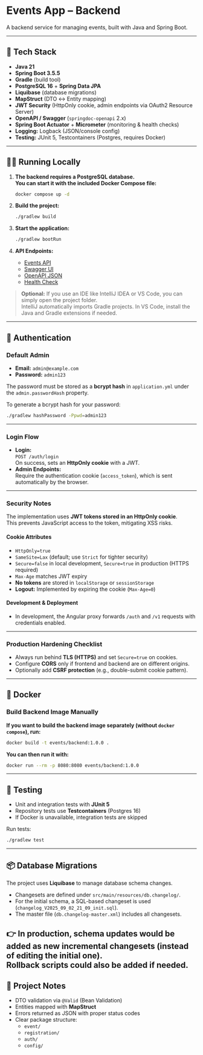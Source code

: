 # Events App – Backend

A backend service for managing events, built with Java and Spring Boot.

---

## 🚀 Tech Stack

- **Java 21**
- **Spring Boot 3.5.5**
- **Gradle** (build tool)
- **PostgreSQL 16** + **Spring Data JPA**
- **Liquibase** (database migrations)
- **MapStruct** (DTO ↔ Entity mapping)
- **JWT Security** (HttpOnly cookie, admin endpoints via OAuth2 Resource Server)
- **OpenAPI / Swagger** (`springdoc-openapi` 2.x)
- **Spring Boot Actuator** + **Micrometer** (monitoring & health checks)
- **Logging:** Logback (JSON/console config)
- **Testing:** JUnit 5, Testcontainers (Postgres, requires Docker)

---

## 🏃‍♂️ Running Locally

1. **The backend requires a **PostgreSQL** database.  
   You can start it with the included Docker Compose file:**
    ```bash
    docker compose up -d
   ```

2. **Build the project:**
    ```bash
    ./gradlew build
    ```

3. **Start the application:**
    ```bash
    ./gradlew bootRun
    ```

4. **API Endpoints:**
    - [Events API](http://localhost:8080/v1/events)
    - [Swagger UI](http://localhost:8080/swagger-ui/index.html)
    - [OpenAPI JSON](http://localhost:8080/api-docs)
    - [Health Check](http://localhost:8080/actuator/health)

> **Optional:** If you use an IDE like IntelliJ IDEA or VS Code, you can simply open the project folder.  
> IntelliJ automatically imports Gradle projects. In VS Code, install the Java and Gradle extensions if needed.

---

## 🔐 Authentication

### Default Admin

- **Email:** `admin@example.com`
- **Password:** `admin123`

The password must be stored as a **bcrypt hash** in `application.yml` under the `admin.passwordHash` property.


To generate a bcrypt hash for your password:
```bash
./gradlew hashPassword -Ppwd=admin123
```

---

### Login Flow

- **Login:**  
  `POST /auth/login`  
  On success, sets an **HttpOnly cookie** with a JWT.
- **Admin Endpoints:**  
  Require the authentication cookie (`access_token`), which is sent automatically by the browser.

---

### Security Notes

The implementation uses **JWT tokens stored in an HttpOnly cookie**.  
This prevents JavaScript access to the token, mitigating XSS risks.

#### Cookie Attributes

- `HttpOnly=true`
- `SameSite=Lax` (default; use `Strict` for tighter security)
- `Secure=false` in local development, `Secure=true` in production (HTTPS required)
- `Max-Age` matches JWT expiry
- **No tokens** are stored in `localStorage` or `sessionStorage`
- **Logout:** Implemented by expiring the cookie (`Max-Age=0`)

#### Development & Deployment

- In development, the Angular proxy forwards `/auth` and `/v1` requests with credentials enabled.
---

### Production Hardening Checklist

- Always run behind **TLS (HTTPS)** and set `Secure=true` on cookies.
- Configure **CORS** only if frontend and backend are on different origins.
- Optionally add **CSRF protection** (e.g., double-submit cookie pattern).
---

## 🐳 Docker

### Build Backend Image Manually

**If you want to build the backend image separately (without `docker compose`), run:**

```bash
docker build -t events/backend:1.0.0 .
```

**You can then run it with:**
```bash
docker run --rm -p 8080:8080 events/backend:1.0.0
```

---

## 🧪 Testing

- Unit and integration tests with **JUnit 5**
- Repository tests use **Testcontainers** (Postgres 16)
- If Docker is unavailable, integration tests are skipped

Run tests:
```bash
./gradlew test
```

---
## 📦 Database Migrations

The project uses **Liquibase** to manage database schema changes.

- Changesets are defined under `src/main/resources/db.changelog/`.
- For the initial schema, a SQL-based changeset is used (`changelog_V2025_09_02_21_09_init.sql`).
- The master file (`db.changelog-master.xml`) includes all changesets.

👉 In production, schema updates would be added as new incremental changesets (instead of editing the initial one).  
Rollback scripts could also be added if needed.
---

## 📝 Project Notes

- DTO validation via `@Valid` (Bean Validation)
- Entities mapped with **MapStruct**
- Errors returned as JSON with proper status codes
- Clear package structure:
    - `event/`
    - `registration/`
    - `auth/`
    - `config/`
